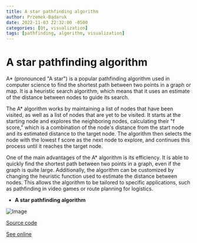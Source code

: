 ```yaml
---
title: A star pathfinding algorithm
author: Przemek-Bądaruk
date: 2022-11-03 22:32:00 -0500
categories: [Qt, visualization]
tags: [pathfinding, algorithm, visualization]
---
```


# A star pathfinding algorithm
A* (pronounced "A star") is a popular pathfinding algorithm used in computer science to find the shortest path between two points in a graph or map. It is a heuristic search algorithm, which means that it uses an estimate of the distance between nodes to guide its search.

The A* algorithm works by maintaining a list of nodes that have been visited, as well as a list of nodes that are yet to be visited. It starts at the starting node and explores the neighboring nodes, calculating their "f score," which is a combination of the node's distance from the start node and its estimated distance to the target node. The algorithm then selects the node with the lowest f score as the next node to explore, and continues this process until it reaches the target node.

One of the main advantages of the A* algorithm is its efficiency. It is able to quickly find the shortest path between two points in a graph, even if the graph is quite large. Additionally, the algorithm can be customized by changing the heuristic function used to estimate the distance between nodes. This allows the algorithm to be tailored to specific applications, such as pathfinding in video games or route planning for logistics.

* **A star pathfinding algorithm**

![Image](https://user-images.githubusercontent.com/28188300/199688841-395a904d-4663-434a-afa6-07caad4e7608.gif)


[Source code](https://github.com/Przemekkkth/A-Star-Pathfinding_Qt-Cpp)

[See online](/assets/games/starpathfinding/index.html)



